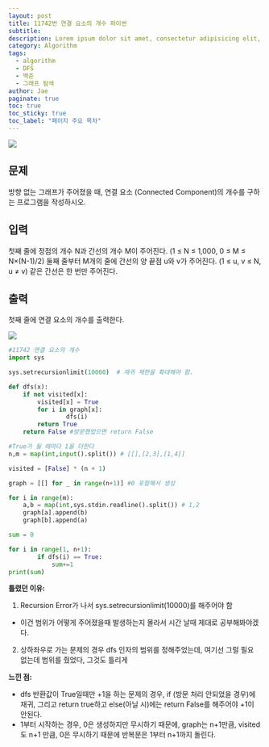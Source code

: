 ```yaml
---
layout: post
title: 11742번 연결 요소의 개수 파이썬
subtitle:
description: Lorem ipsum dolor sit amet, consectetur adipisicing elit, sed do eiusmod tempor incididunt ut labore et dolore magna aliqua.
category: Algorithm
tags:
  - algorithm
  - DFS
  - 백준
  - 그래프 탐색
author: Jae
paginate: true
toc: true
toc_sticky: true
toc_label: "페이지 주요 목차"
---
```


![](https://images.velog.io/images/a87380/post/55872b21-8d1b-47d7-934c-63bf4cc56aef/image.png)

## 문제

방향 없는 그래프가 주어졌을 때, 연결 요소 (Connected Component)의 개수를 구하는 프로그램을 작성하시오.

## 입력

첫째 줄에 정점의 개수 N과 간선의 개수 M이 주어진다. (1 ≤ N ≤ 1,000, 0 ≤ M ≤ N×(N-1)/2) 둘째 줄부터 M개의 줄에 간선의 양 끝점 u와 v가 주어진다. (1 ≤ u, v ≤ N, u ≠ v) 같은 간선은 한 번만 주어진다.

## 출력

첫째 줄에 연결 요소의 개수를 출력한다.

![](https://images.velog.io/images/a87380/post/566f80d8-3925-428d-b4dd-c35fee1ab6dd/image.png)

```python
#11742 연결 요소의 개수
import sys

sys.setrecursionlimit(10000)  # 재귀 제한을 확대해야 함.

def dfs(x):
    if not visited[x]:
        visited[x] = True
        for i in graph[x]:
                dfs(i)
        return True
    return False #방문했었으면 return False

#True가 될 때마다 1을 더한다
n,m = map(int,input().split()) # [[],[2,3],[1,4]]

visited = [False] * (n + 1)

graph = [[] for _ in range(n+1)] #0 포함해서 생성

for i in range(m):
    a,b = map(int,sys.stdin.readline().split()) # 1,2
    graph[a].append(b)
    graph[b].append(a)

sum = 0

for i in range(1, n+1):
        if dfs(i) == True:
            sum+=1
print(sum)

```

**틀렸던 이유:**

1. Recursion Error가 나서 sys.setrecursionlimit(10000)를 해주어야 함

- 이건 범위가 어떻게 주어졌을때 발생하는지 몰라서 시간 날때 제대로 공부해봐야겠다.

2. 상하좌우로 가는 문제의 경우 dfs 인자의 범위를 정해주었는데, 여기선 그럴 필요 없는데 범위를 줬었다, 그것도 틀리게

**느낀 점:**

- dfs 반환값이 True일때만 +1을 하는 문제의 경우, if (방문 처리 안되었을 경우)에 재귀, 그리고 return true하고 else(아닐 시)에는 return False를 해주어야 +1이 안된다.
- 1부터 시작하는 경우, 0은 생성하지만 무시하기 때문에, graph는 n+1만큼, visited도 n+1 만큼, 0은 무시하기 때문에 반복문은 1부터 n+1까지 돌린다.
